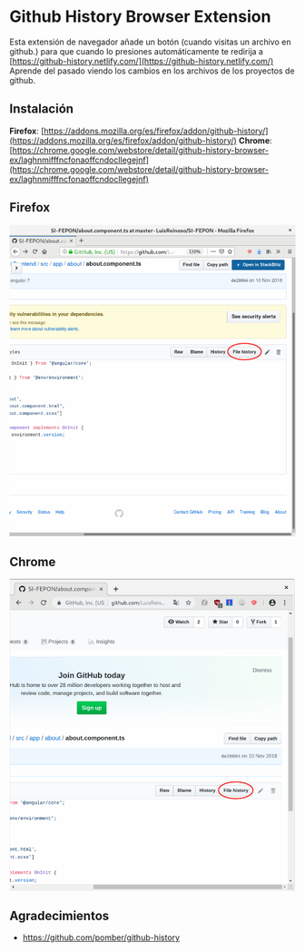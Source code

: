 # Github History Browser Extension
Esta extensión de navegador añade un botón (cuando visitas un archivo en github.) para que cuando lo presiones automáticamente te redirija a [https://github-history.netlify.com/](https://github-history.netlify.com/)
Aprende del pasado viendo los cambios en los archivos de los proyectos de github.

## Instalación
**Firefox**: [https://addons.mozilla.org/es/firefox/addon/github-history/](https://addons.mozilla.org/es/firefox/addon/github-history/)
**Chrome**: [https://chrome.google.com/webstore/detail/github-history-browser-ex/laghnmifffncfonaoffcndocllegejnf](https://chrome.google.com/webstore/detail/github-history-browser-ex/laghnmifffncfonaoffcndocllegejnf)

## Firefox
![Firefox img](img/ejemplo-firefox.png)

## Chrome
![Chrome img](img/ejemplo-chrome.png)

## Agradecimientos

- https://github.com/pomber/github-history

